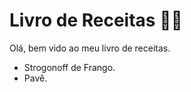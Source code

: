 # Livro de Receitas :man_cook:

 Olá, bem vido ao meu livro de receitas.



- Strogonoff de Frango.
- Pavê.






